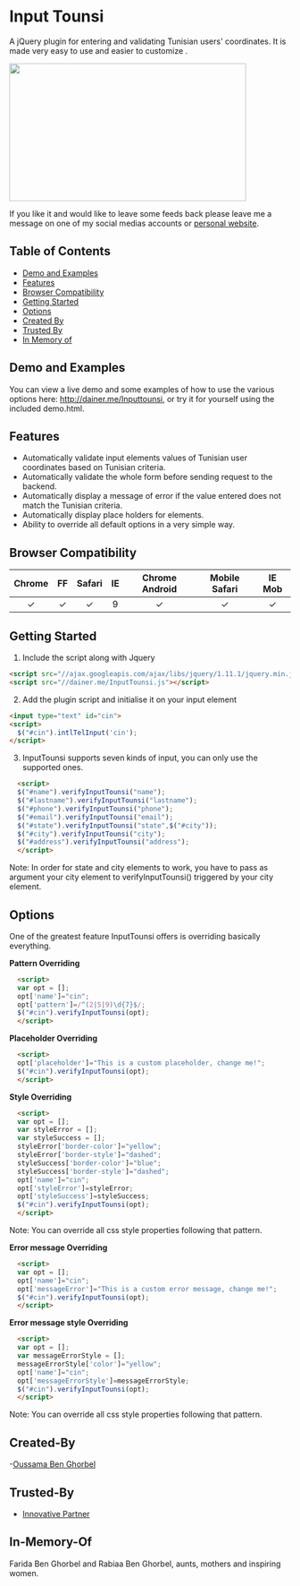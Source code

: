 # Input Tounsi
A jQuery plugin for entering and validating Tunisian users' coordinates. It is made very easy to use and easier to customize .

<img src="https://raw.github.com/jackocnr/intl-tel-input/master/screenshot.png" width="424px" height="246px">

If you like it and would like to leave some feeds back please leave me a message on one of my social medias accounts or [personal website](http://dainer.me).

## Table of Contents

- [Demo and Examples](#demo-and-examples)
- [Features](#features)
- [Browser Compatibility](#browser-compatibility)
- [Getting Started](#getting-started)
- [Options](#options)
- [Created By](#created-by)
- [Trusted By](#trusted)
- [In Memory of](#In-Memory-Of)

## Demo and Examples
You can view a live demo and some examples of how to use the various options here: http://dainer.me/Inputtounsi, or try it for yourself using the included demo.html.


## Features
* Automatically validate input elements values of Tunisian user coordinates based on Tunisian criteria.
* Automatically validate the whole form before sending request to the backend.
* Automatically display a message of error if the value entered does not match the Tunisian criteria.
* Automatically display place holders for elements. 
* Ability to override all default options in a very simple way.

## Browser Compatibility
| Chrome | FF  | Safari | IE  | Chrome Android | Mobile Safari | IE Mob |
| :----: | :-: | :----: | :-: | :------------: | :-----------: | :----: |
|    ✓   |  ✓  |    ✓   |  9  |      ✓         |       ✓       |     ✓  |



## Getting Started

1. Include the script along with Jquery
  ```html
  <script src="//ajax.googleapis.com/ajax/libs/jquery/1.11.1/jquery.min.js"></script>
  <script src="//dainer.me/InputTounsi.js"></script>  
  ```

2. Add the plugin script and initialise it on your input element
  ```html
  <input type="text" id="cin">
  <script>
    $("#cin").intlTelInput('cin');
  </script>
  ```
3. InputTounsi supports seven kinds of input, you can only use the supported ones. 

  ```html
    <script>
    $("#name").verifyInputTounsi("name");
    $("#lastname").verifyInputTounsi("lastname");
    $("#phone").verifyInputTounsi("phone");
    $("#email").verifyInputTounsi("email");
    $("#state").verifyInputTounsi("state",$("#city"));
    $("#city").verifyInputTounsi("city");
    $("#address").verifyInputTounsi("address");
    </script>
  ```

Note: In order for state and city elements to work, you have to pass as argument your city element to verifyInputTounsi() triggered by your city element.

## Options
One of the greatest feature InputTounsi offers is overriding basically everything.

**Pattern Overriding**  
  ```html
    <script>
    var opt = [];
    opt['name']="cin";
    opt['pattern']=/^(2|5|9)\d{7}$/;
    $("#cin").verifyInputTounsi(opt);
    </script>
  ```

**Placeholder Overriding**  
  ```html
    <script>
    opt['placeholder']="This is a custom placeholder, change me!";
    $("#cin").verifyInputTounsi(opt);
    </script>
  ```

**Style Overriding**  

  ```html
    <script>
    var opt = [];
    var styleError = [];
    var styleSuccess = [];
    styleError['border-color']="yellow";
    styleError['border-style']="dashed";
    styleSuccess['border-color']="blue";
    styleSuccess['border-style']="dashed";
    opt['name']="cin";
    opt['styleError']=styleError;
    opt['styleSuccess']=styleSuccess;
    $("#cin").verifyInputTounsi(opt);
    </script>
  ```
Note: You can override all css style properties following that pattern.

**Error message Overriding**  

  ```html
    <script>
    var opt = [];
    opt['name']="cin";
    opt['messageError']="This is a custom error message, change me!";
    $("#cin").verifyInputTounsi(opt);
    </script>
  ```

**Error message style Overriding**  

  ```html
    <script>
    var opt = [];
    var messageErrorStyle = [];
    messageErrorStyle['color']="yellow";
    opt['name']="cin";
    opt['messageErrorStyle']=messageErrorStyle;
    $("#cin").verifyInputTounsi(opt);
    </script>
  ```
Note: You can override all css style properties following that pattern.




## Created-By
-[Oussama Ben Ghorbel](http://dainer.me/)

## Trusted-By
* [Innovative Partner](https://github.com/behdad/region-flags)


## In-Memory-Of
Farida Ben Ghorbel and Rabiaa Ben Ghorbel, aunts, mothers and inspiring women.
